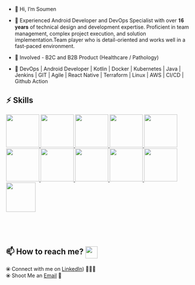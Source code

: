 - 👋 Hi, I’m Soumen
- 👀 Experienced Android Developer and DevOps Specialist with over 𝟏𝟔 𝐲𝐞𝐚𝐫𝐬 of technical design and development expertise. Proficient in team management, complex project execution, and solution implementation.Team player who
is detail-oriented and works well in a fast-paced environment.

- 🔭 Involved - B2C and B2B Product (Healthcare / Pathology)

- 🌱 DevOps | Android Developer | Kotlin | Docker | Kubernetes | Java | Jenkins | GIT | Agile | React Native | Terraform | Linux | AWS | CI/CD | Github Action



 ## :zap: Skills

  <a href="https://www.linux.org/" target="_blanfalse" />
    <img src="https://www.vectorlogo.zone/logos/kubernetes/kubernetes-icon.svg"  height="90" />
  </a> 
  <a href="https://www.linux.org/" target="_blanfalse" />
    <img src="https://www.vectorlogo.zone/logos/docker/docker-icon.svg"  height="90" />
  </a> 
  <a href="https://www.linux.org/" target="_blanfalse" />
    <img src="https://www.vectorlogo.zone/logos/ansible/ansible-icon.svg"  height="90" />
  </a> 
  <a href="https://www.linux.org/" target="_blanfalse" />
    <img src="https://www.vectorlogo.zone/logos/terraformio/terraformio-icon.svg"  height="90" />
  </a> 
  <a href="https://www.linux.org/" target="_blanfalse" />
    <img src="https://www.vectorlogo.zone/logos/amazon_aws/amazon_aws-icon.svg"  height="90" />
  </a> 

  <a href="https://www.linux.org/" target="_blanfalse" />
    <img src="https://www.vectorlogo.zone/logos/android/android-icon.svg"  height="90" />
  </a> 

   <a href="https://www.linux.org/" target="_blanfalse" />
    <img src="https://www.vectorlogo.zone/logos/kotlinlang/kotlinlang-icon.svg"  height="90" />
  </a> 

   <a href="https://www.linux.org/" target="_blanfalse" />
    <img src="https://www.vectorlogo.zone/logos/reactjs/reactjs-icon.svg"  height="90" />
  </a>

  <a href="https://www.linux.org/" target="_blanfalse" />
    <img src="https://www.vectorlogo.zone/logos/linux/linux-icon.svg"  height="90" />
  </a>

   </a>
    <a href="https://pages.github.com/?(null)" target="_blank" >
   <img src="https://media.giphy.com/media/kH1DBkPNyZPOk0BxrM/giphy.gif" width="90" />
  </a>
 </a>
  <a href="https://code.visualstudio.com/" target="_blank" >
    <img src="https://i.giphy.com/media/IdyAQJVN2kVPNUrojM/200.webp"  height="80" /> 
  </a>



 <br><br><br>
 
 ## 📫 How to reach me? <img align="center" src="https://github.com/RishikeshOps/my_readme.md/blob/363fac5a1173a4727253e8e4a54104b604e5875b/Handshake.gif" height="33px" /></h3> 
  ⦿ Connect with me on [LinkedIn](https://www.linkedin.com/in/soumen-bhattacharjee-777931a/)) 👨🏻‍💻 <br>
  ⦿ Shoot Me an [Email](mailto:bhattacharjee.soumen@gmail.com) 💌 <br>

<!--
**soumen321/soumen321** is a ✨ _special_ ✨ repository because its `README.md` (this file) appears on your GitHub profile.

Here are some ideas to get you started:

- 🔭 I’m currently working on ...
- 🌱 I’m currently learning ...
- 👯 I’m looking to collaborate on ...
- 🤔 I’m looking for help with ...
- 💬 Ask me about ...
- 📫 How to reach me: ...
- 😄 Pronouns: ...
- ⚡ Fun fact: ...
-->

